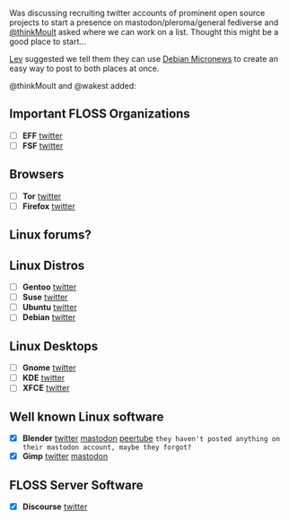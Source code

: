 Was discussing recruiting twitter accounts of prominent open source projects to start a presence on mastodon/pleroma/general fediverse and [@thinkMoult](https://mastodon.social/@thinkMoult/100264994794994146) asked where we can work on a list. Thought this might be a good place to start...

[Lev](https://mastodon.social/@levlaz/100265908726014151) suggested we tell them they can use [Debian Micronews](https://micronews.debian.org/pages/contribute.html) to create an easy way to post to both places at once.

@thinkMoult and @wakest added:

## Important FLOSS Organizations 
* [ ] **EFF** [twitter](https://twitter.com/eff)
* [ ] **FSF** [twitter](https://twitter.com/fsf)

## Browsers
* [ ] **Tor** [twitter](https://twitter.com/torproject)
* [ ] **Firefox** [twitter](https://twitter.com/firefox)

## Linux forums?

## Linux Distros
* [ ] **Gentoo** [twitter](https://twitter.com/gentoo)
* [ ] **Suse** [twitter](https://twitter.com/SUSE)
* [ ] **Ubuntu** [twitter](https://twitter.com/ubuntu)
* [ ] **Debian** [twitter](https://twitter.com/debian)

## Linux Desktops
* [ ] **Gnome** [twitter](https://twitter.com/gnome)
* [ ] **KDE** [twitter](https://twitter.com/kdecommunity)
* [ ] **XFCE** [twitter](https://twitter.com/xfceofficial)

## Well known Linux software
* [x] **Blender** [twitter](https://twitter.com/blender_org) [mastodon](https://mastodon.social/@Blender) [peertube](https://video.blender.org/) `they haven't posted anything on their mastodon account, maybe they forgot?` 
* [x] **Gimp** [twitter](https://twitter.com/GIMP_Official) [mastodon](https://mastodon.at/@GIMP)

## FLOSS Server Software
* [x] **Discourse** [twitter](https://twitter.com/discourse)